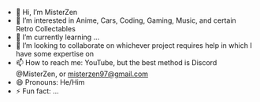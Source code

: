- 👋 Hi, I’m MisterZen
- 👀 I’m interested in Anime, Cars, Coding, Gaming, Music, and certain Retro Collectables
- 🌱 I’m currently learning ...
- 💞️ I’m looking to collaborate on whichever project requires help in which I have some expertise on
- 📫 How to reach me: YouTube, but the best method is Discord @MisterZen, or misterzen97@gmail.com
- 😄 Pronouns: He/Him
- ⚡ Fun fact: ...

<!---
MisterZen01/MisterZen01 is a ✨ special ✨ repository because its `README.md` (this file) appears on your GitHub profile.
You can click the Preview link to take a look at your changes.
--->
